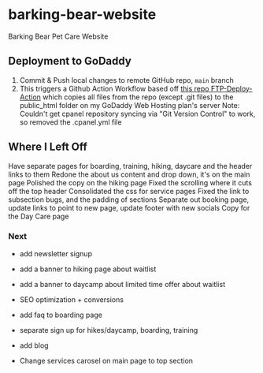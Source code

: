 # barking-bear-website
Barking Bear Pet Care Website

## Deployment to GoDaddy
1. Commit & Push local changes to remote GitHub repo, `main` branch
2. This triggers a Github Action Workflow based off [this repo FTP-Deploy-Action](https://github.com/SamKirkland/FTP-Deploy-Action) which copies all files from the repo (except .git files) to the public_html folder on my GoDaddy Web Hosting plan's server
Note: Couldn't get cpanel repository syncing via "Git Version Control" to work, so removed the .cpanel.yml file

## Where I Left Off
Have separate pages for boarding, training, hiking, daycare and the header links to them
Redone the about us content and drop down, it's on the main page
Polished the copy on the hiking page
Fixed the scrolling where it cuts off the top header
Consolidated the css for service pages
Fixed the link to subsection bugs, and the padding of sections
Separate out booking page, update links to point to new page, update footer with new socials
Copy for the Day Care page

### Next
- add newsletter signup
- add a banner to hiking page about waitlist
- add a banner to daycamp about limited time offer about waitlist

- SEO optimization + conversions
- add faq to boarding page
- separate sign up for hikes/daycamp, boarding, training
- add blog
- Change services carosel on main page to top section